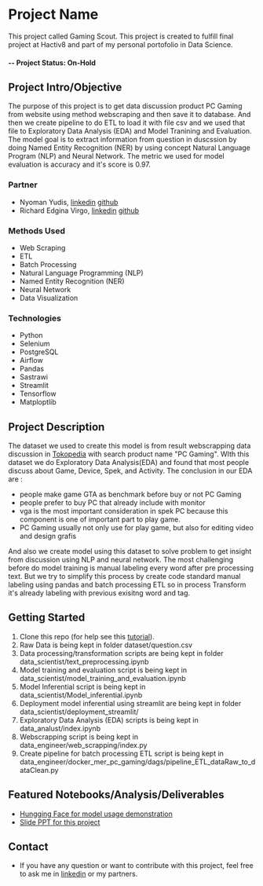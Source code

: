 # Project Name

This project called Gaming Scout. This project is created to fulfill final project at Hactiv8 and part of my personal portofolio in Data Science.

#### -- Project Status: On-Hold

## Project Intro/Objective

The purpose of this project is to get data discussion product PC Gaming from website using method webscraping and then save it to database. And then we create pipeline to do ETL to load it with file csv and we used that file to Exploratory Data Analysis (EDA) and Model Tranining and Evaluation. The model goal is to extract information from question in duscssion by doing Named Entity Recognition (NER) by using concept Natural Language Program (NLP) and Neural Network. The metric we used for model evaluation is accuracy and it's score is 0.97.

### Partner

- Nyoman Yudis, [linkedin](https://www.linkedin.com/in/yudit-a-9941ab318/) [github](https://github.com/nyomanyudisdeveloper)
- Richard Edgina Virgo, [linkedin](https://www.linkedin.com/in/richard-edgina-virgo-a7435319b/) [github](https://github.com/REV04)

### Methods Used

- Web Scraping
- ETL
- Batch Processing
- Natural Language Programming (NLP)
- Named Entity Recognition (NER)
- Neural Network
- Data Visualization

### Technologies

- Python
- Selenium
- PostgreSQL
- Airflow
- Pandas
- Sastrawi
- Streamlit
- Tensorflow
- Matploptlib

## Project Description

The dataset we used to create this model is from result webscrapping data discussion in [Tokopedia](https://www.tokopedia.com) with search product name "PC Gaming". WIth this dataset we do Exploratory Data Analysis(EDA) and found that most people discuss about Game, Device, Spek, and Activity. The conclusion in our EDA are :

- people make game GTA as benchmark before buy or not PC Gaming
- people prefer to buy PC that already include with monitor
- vga is the most important consideration in spek PC because this component is one of important part to play game.
- PC Gaming usually not only use for play game, but also for editing video and design grafis

And also we create model using this dataset to solve problem to get insight from discussion using NLP and neural network. The most challenging before do model training is manual labeling every word after pre processing text. But we try to simplify this process by create code standard manual labeling using pandas and batch processing ETL so in process Transform it's already labeling with previous exisitng word and tag.

## Getting Started

1. Clone this repo (for help see this [tutorial](https://help.github.com/articles/cloning-a-repository/)).
2. Raw Data is being kept in folder dataset/question.csv
3. Data processing/transformation scripts are being kept in folder data_scientist/text_preprocessing.ipynb
4. Model training and evaluation script is being kept in data_scientist/model_training_and_evaluation.ipynb
5. Model Inferential script is being kept in data_scientist/Model_inferential.ipynb
6. Deployment model inferential using streamlit are being kept in folder data_scientist/deployment_streamlit/
7. Exploratory Data Analysis (EDA) scripts is being kept in data_analust/index.ipynb
8. Webscrapping script is being kept in data_engineer/web_scrapping/index.py
9. Create pipeline for batch processing ETL script is being kept in data_engineer/docker_mer_pc_gaming/dags/pipeline_ETL_dataRaw_to_dataClean.py

## Featured Notebooks/Analysis/Deliverables

- [Hungging Face for model usage demonstration](https://huggingface.co/spaces/REV04/Gaming_Scout)
- [Slide PPT for this project](https://docs.google.com/presentation/d/1jv9aca-G_pSjwXRw7ebIYsGrZzh4yAFyUm6J0fLmgFI/edit#slide=id.p6)

## Contact

- If you have any question or want to contribute with this project, feel free to ask me in [linkedin](https://www.linkedin.com/in/muhammad-haykal-qobus-4b8b391a9/) or my partners.